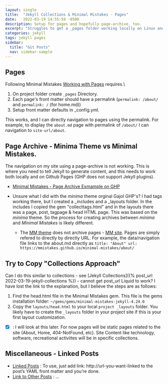 ```yaml
---
layout: single
title:  "Jekyll Collections & Minimal Mistakes - Pages"
date:   2022-03-19 14:55:59 -0500
description: Setup for pages and hopefully page-archive, too.
excerpt: "Struggles to get a _pages folder working locally on Linux and then on GitHub pages"
categories: jekyll
tags: jekyll pages
sidebar:
  title: "Git Posts"
  nav: sidebar-sample
---
```


## Pages
Following Minimal Mistakes [Working with Pages](https://mmistakes.github.io/minimal-mistakes/docs/pages/) requires.\
1. On project folder create `_pages` Directory.
1. Each page's front matter should have a permalink (`permalink: /about/` and `permalink: /` (for home.md))
1. Setup front matter defaults in _config.yml.

This works, and I can directly navigation to pages using the permalink.  For example, to display the `about.md` page with permalink of `/about/` I can navigation to `site-url/about`.

## Page Archive - Minima Theme vs Minimal Mistakes.
The navigation on my site using a page-archive is not working.   This is where you need to tell Jekyll to generate content, and this needs to work both locally and on Github Pages (GHP does not support Jekyll plugins).
- [Minimal Mistakes - Page Archive Exmample on GHP](https://mmistakes.github.io/minimal-mistakes/page-archive/)

- Unsure what I did with the *minima* theme orginal Gajol GHP's?   I had tags working there, but I created a _includes and a _layouts folder.   In the includes I copied the gem "collecttags.html" and in the layouts there was a page, post, tagpage & head HTML page.   This was based on the *minima* theme.  So the process for creating archives between *minima* and *Minimal Mistakes* is likely different.  
  - The [MM theme](https://github.com/mmistakes/minimal-mistakes) does not archive pages - [MM site](https://mmistakes.github.io/minimal-mistakes/).   Pages are simply refered to directly by directly URL.  For example, the data/navigation file links to the about.md directly as `title: "About" url: https://mmistakes.github.io/minimal-mistakes/about/`

## Try to Copy "Collections Approach"
Can I do this similar to collections - see [Jekyll Collections]({% post_url 2022-03-19-jekyll-collections %}) - cannot get post_url Liquid to work?  I have lost the link to the explanation, but I believe the steps are as follows:
1. Find the head.html file in the Minimal Mistakes gem.  This file is the gems installation folder: `~/gems/gems/minimal-mistakes-jekyll-4.24.0`
1. Copy the `layouts/head.html` to your local `project _layouts` folder.   You likely have to create the `_layouts` folder in your project site if this is your first layout customization.

- [x] : I will look at this later.  For now pages will be static pages related to the site (About, Home, 404-NotFound, etc).   Site Content like technology, software, recreational activiites will be in specific collections.

## Miscellaneous - Linked Posts
- [Linked Posts](https://mmistakes.github.io/minimal-mistakes/post%20formats/post-link/) : To use, just add link: http://url-you-want-linked to the post’s YAML front matter and you’re done.
- [Link to Other Posts](https://github.com/mmistakes/minimal-mistakes/issues/581) : ...
